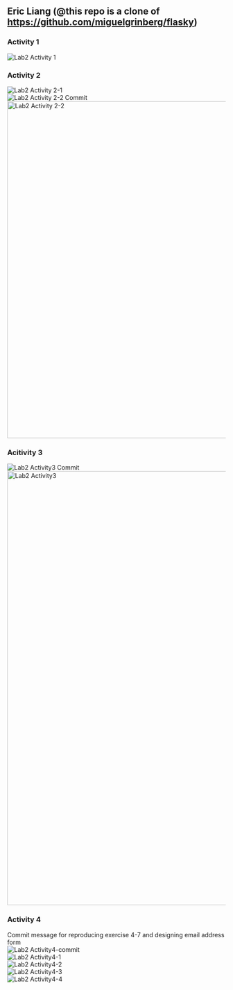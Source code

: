 ## Eric Liang (@this repo is a clone of https://github.com/miguelgrinberg/flasky)
### Activity 1 <br/>
![Lab2 Activity 1](https://user-images.githubusercontent.com/39924702/191643848-4f87285f-4880-4bc0-8e3f-cfe6cd6486eb.png)<br/>
### Activity 2 <br/>
![Lab2 Activity 2-1](https://user-images.githubusercontent.com/39924702/191643878-8d0a877f-2028-4e26-af05-7c2c292ffa3d.png) <br/>
![Lab2 Activity 2-2 Commit](https://user-images.githubusercontent.com/39924702/191643894-e25846eb-68b7-46e8-8246-d07827904afd.png) <br/>
<img width="777" alt="Lab2 Activity 2-2" src="https://user-images.githubusercontent.com/39924702/191643904-61ab2009-196e-43a8-a4a5-5edc84a1be29.png"> <br/>
### Acitivity 3 <br/>
![Lab2 Activity3 Commit](https://user-images.githubusercontent.com/39924702/191835290-b9270763-b008-4f0f-8bc3-58c373d3a4d4.png)<br/>
<img width="1001" alt="Lab2 Activity3" src="https://user-images.githubusercontent.com/39924702/191835328-b6f0d24f-5dfb-44d2-a8bf-3de8072253aa.png"><br/>
### Activity 4 <br/>
Commit message for reproducing exercise 4-7 and designing email address form<br/>
![Lab2 Activity4-commit](https://user-images.githubusercontent.com/39924702/192029787-af18e302-3260-495c-9ec7-fc6e6e8dc849.png)<br/>
![Lab2 Activity4-1](https://user-images.githubusercontent.com/39924702/192029840-05a1d21e-4042-476a-a94c-d649a14ba7f1.png)<br/>
![Lab2 Activity4-2](https://user-images.githubusercontent.com/39924702/192029873-1595bd24-e3dd-42f5-9729-f47f20e4d5f1.png)<br/>
![Lab2 Activity4-3](https://user-images.githubusercontent.com/39924702/192029903-b0ccfd60-be11-4146-8d52-09371ca1b44a.png)<br/>
![Lab2 Activity4-4](https://user-images.githubusercontent.com/39924702/192029920-ee1d308b-6fbc-45a8-b6b7-cbc39bc25ddb.png)<br/>


